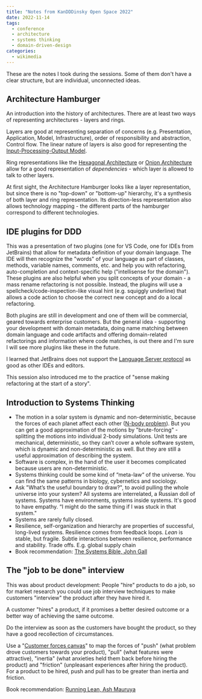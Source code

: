 ```yaml
---
title: "Notes from KanDDDinsky Open Space 2022"
date: 2022-11-14
tags:
  - conference
  - architecture
  - systems thinking
  - domain-driven-design
categories:
  - wikimedia
---
```


These are the notes I took during the sessions. Some of them don't have a clear structure, but are individual, unconnected ideas.

<!--more-->

## Architecture Hamburger 

An introduction into the history of architectures. There are at least two ways of representing architectures - layers and rings.

Layers are good at representing separation of concerns (e.g. Presentation, Application, Model, Infrastructure), order of responsibility and abstraction, Control flow.   The linear nature of layers is also good for representing the [Input-Processing-Output Model](https://en.wikipedia.org/wiki/IPO_model). 

Ring representations like the [Hexagonal Architecture](https://en.wikipedia.org/wiki/Hexagonal_architecture_(software)) or [Onion Architecture](https://marcoatschaefer.medium.com/onion-architecture-explained-building-maintainable-software-54996ff8e464) allow for a good representation of *dependencies* - which layer is allowed to talk to other layers. 

At first sight, the Architecture Hamburger looks like a layer representation, but since there is no "top-down" or "bottom-up" hierarchy, it's a synthesis of both layer and ring representation.  Its direction-less representation  also allows technology mapping - the different parts of the hamburger correspond to different technologies.


## IDE plugins for DDD
This was a presentation of two plugins (one for VS Code, one for IDEs from JetBrains) that allow for metadata definition of your domain language. The IDE will then recognize the "words" of your language as part of classes, methods, variable names, comments, etc. and help you with refactoring, auto-completion and context-specific help ("intellisense for the domain"). These plugins are also helpful when you split concepts of your domain - a mass rename refactoring is not possible. Instead, the plugins will use a spellcheck/code-inspection-like visual hint (e.g. squiggly underline) that allows a code action to choose the correct new concept and do a local refactoring.

Both plugins are still in development and one of them will be commercial, geared towards enterprise customers. But the general idea -  supporting your development with domain metadata, doing name matching between domain language and code artifacts and offering domain-related refactorings and information where code matches, is out there and I'm sure I will see more plugins like these in the future.

I learned that JetBrains does not support the [Language Server protocol](https://en.wikipedia.org/wiki/Language_Server_Protocol) as good as other IDEs and editors. 

This session also introduced me to the practice of "sense making refactoring at the start of a story". 

## Introduction to Systems Thinking

- The motion in  a solar system is dynamic and non-deterministic, because the forces of each planet affect each other ([N-body problem](https://en.wikipedia.org/wiki/N-body_problem)). But you can get a good approximation of the  motions by "brute-forcing" - splitting the motions into individual 2-body simulations. Unit tests are mechanical, deterministic, so they can’t cover a whole software system, which is dynamic and non-deterministic as well. But they are still a useful approximation of describing the system.
- Software is complex, in the hand of the user it becomes complicated because users are non-deterministic.
- Systems thinking could be some kind of “meta-law“ of the universe. You can find the same patterns in biology, cybernetics and sociology.
- Ask "What’s the useful boundary to draw?", to avoid pulling the whole universe into your system? All systems are interrelated, a Russian doll of systems. Systems have environments, systems inside systems. It's good to have empathy. “I might do the same thing if I was stuck in that system."
- Systems are rarely fully closed.
- Resilience, self-organization and hierarchy are properties of successful, long-lived systems. Resilience comes from feedback loops. *Lean* is stable, but fragile. Subtle interactions between resilience, performance and stability. Trade offs. E.g. global supply chain
- Book recommendation: [The Systems Bible, John Gall ](https://en.wikipedia.org/wiki/Systemantics)

## The "job to be done" interview 
This was about product development: People "hire" products to do a job, so for market research you could  use job interview techniques to make customers "interview" the product after they have hired it.

A customer "hires" a product, if it promises a better desired outcome or a better way of achieving the same outcome.

Do the interview as soon as the customers have bought the product, so they have a good recollection of circumstances.

Use a "[Customer forces canvas](https://blog.leanstack.com/the-customer-forces-canvas-updated/)" to map the forces of "push" (what problem drove customers towards your product), "pull" (what features were attractive), "inertia" (what anxieties held them back before hiring the product) and "friction" (unpleasant experiences after hiring the product). For a product to be hired, push and pull has to be greater than inertia and friction.

Book recommendation: [Running Lean, Ash Mauruya](https://leanstack.com/books/runninglean)

